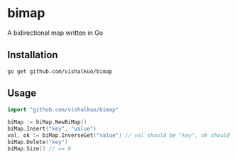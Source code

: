 # bimap
A bidirectional map written in Go

## Installation
```
go get github.com/vishalkuo/bimap
```

## Usage
```go
import "github.com/vishalkuo/bimap"

biMap := biMap.NewBiMap()
biMap.Insert("key", "value")
val, ok := biMap.InverseGet("value") // val should be "key", ok should be true
biMap.Delete("key")
biMap.Size() // == 0
```
